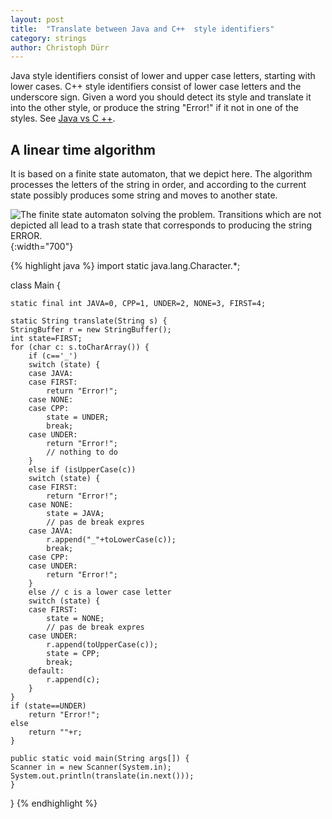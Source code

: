 ```yaml
---
layout: post
title:  "Translate between Java and C++  style identifiers"
category: strings
author: Christoph Dürr
---
```


Java style  identifiers consist of lower and upper case letters, starting with lower cases. C++ style identifiers consist of lower case letters and the underscore sign.  Given a word you should detect its style and translate it into the other style, or produce the string "Error!" if it not in one of the styles. See [Java vs C ++](http://www.spoj.com/problems/JAVAC/en/).

## A linear time algorithm

It is based on a finite state automaton, that we depict here. The algorithm processes the letters of the string in order, and according to the current state possibly produces some string and moves to another state.

![]({{site.images}}java-vs-c++.svg "The finite state automaton solving the problem. Transitions which are not depicted all lead to a trash state that corresponds to producing the string ERROR." ){:width="700"}


{% highlight java %}
import static java.lang.Character.*;


class Main {

    static final int JAVA=0, CPP=1, UNDER=2, NONE=3, FIRST=4;

    static String translate(String s) {
    StringBuffer r = new StringBuffer();
    int state=FIRST;
    for (char c: s.toCharArray()) {
        if (c=='_')
        switch (state) {
        case JAVA:
        case FIRST:
            return "Error!";
        case NONE:
        case CPP:
            state = UNDER;
            break;
        case UNDER:
            return "Error!";
            // nothing to do
        }
        else if (isUpperCase(c))
        switch (state) {
        case FIRST:
            return "Error!";
        case NONE:
            state = JAVA;
            // pas de break expres
        case JAVA:
            r.append("_"+toLowerCase(c));
            break;
        case CPP:
        case UNDER:
            return "Error!";
        }
        else // c is a lower case letter
        switch (state) {
        case FIRST:
            state = NONE;
            // pas de break expres
        case UNDER:
            r.append(toUpperCase(c));
            state = CPP;
            break;
        default:
            r.append(c);
        }
    }
    if (state==UNDER)
        return "Error!";
    else
        return ""+r;
    }

    public static void main(String args[]) {
    Scanner in = new Scanner(System.in);
    System.out.println(translate(in.next()));
    }
}
{% endhighlight %}



